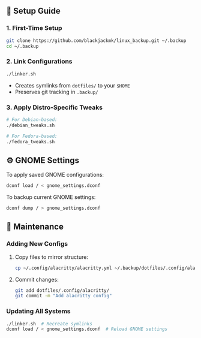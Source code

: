 ## 🚀 Setup Guide

### 1. First-Time Setup
```bash
git clone https://github.com/blackjackmk/linux_backup.git ~/.backup
cd ~/.backup
```

### 2. Link Configurations
```bash
./linker.sh
```
- Creates symlinks from `dotfiles/` to your `$HOME`
- Preserves git tracking in `.backup/`

### 3. Apply Distro-Specific Tweaks
```bash
# For Debian-based:
./debian_tweaks.sh

# For Fedora-based:
./fedora_tweaks.sh
```

## ⚙️ GNOME Settings
To apply saved GNOME configurations:
```bash
dconf load / < gnome_settings.dconf
```

To backup current GNOME settings:
```bash
dconf dump / > gnome_settings.dconf
```

## 🔄 Maintenance
### Adding New Configs
1. Copy files to mirror structure:
   ```bash
   cp ~/.config/alacritty/alacritty.yml ~/.backup/dotfiles/.config/alacritty/
   ```
2. Commit changes:
   ```bash
   git add dotfiles/.config/alacritty/
   git commit -m "Add alacritty config"
   ```

### Updating All Systems
```bash
./linker.sh  # Recreate symlinks
dconf load / < gnome_settings.dconf  # Reload GNOME settings
```
